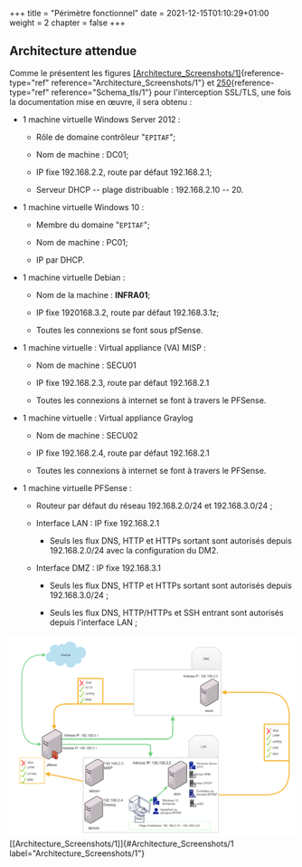 +++
title = "Périmètre fonctionnel"
date = 2021-12-15T01:10:29+01:00
weight = 2
chapter = false
+++

## Architecture attendue

Comme le présentent les figures
[\[Architecture_Screenshots/1\]](/Archi1/#Architecture_Screenshots/1){reference-type="ref"
reference="Architecture_Screenshots/1"} et
[250](#Schema_tls/1){reference-type="ref" reference="Schema_tls/1"} pour
l'interception SSL/TLS, une fois la documentation mise en œuvre, il sera
obtenu :

-   1 machine virtuelle Windows Server 2012 :

    -   Rôle de domaine contrôleur \"`EPITAF`\";

    -   Nom de machine : DC01;

    -   IP fixe 192.168.2.2, route par défaut 192.168.2.1;

    -   Serveur DHCP -- plage distribuable : 192.168.2.10 -- 20.

-   1 machine virtuelle Windows 10 :

    -   Membre du domaine \"`EPITAF`\";

    -   Nom de machine : PC01;

    -   IP par DHCP.

-   1 machine virtuelle Debian :

    -   Nom de la machine : **INFRA01**;

    -   IP fixe 1920168.3.2, route par défaut 192.168.3.1z;

    -   Toutes les connexions se font sous pfSense.

-   1 machine virtuelle : Virtual appliance (VA) MISP :

    -   Nom de machine : SECU01

    -   IP fixe 192.168.2.3, route par défaut 192.168.2.1

    -   Toutes les connexions à internet se font à travers le PFSense.

-   1 machine virtuelle : Virtual appliance Graylog

    -   Nom de machine : SECU02

    -   IP fixe 192.168.2.4, route par défaut 192.168.2.1

    -   Toutes les connexions à internet se font à travers le PFSense.

-   1 machine virtuelle PFSense :

    -   Routeur par défaut du réseau 192.168.2.0/24 et 192.168.3.0/24 ;

    -   Interface LAN : IP fixe 192.168.2.1

        -   Seuls les flux DNS, HTTP et HTTPs sortant sont autorisés
            depuis 192.168.2.0/24 avec la configuration du DM2.

    -   Interface DMZ : IP fixe 192.168.3.1

        -   Seuls les flux DNS, HTTP et HTTPs sortant sont autorisés
            depuis 192.168.3.0/24 ;

        -   Seuls les flux DNS, HTTP/HTTPs et SSH entrant sont autorisés
            depuis l'interface LAN ;


![image](/Archi1/Architecture_Screenshots/archi2.jpeg)
[\[Architecture_Screenshots/1\]]{#Architecture_Screenshots/1
label="Architecture_Screenshots/1"}

